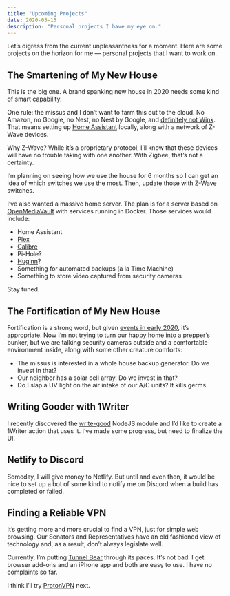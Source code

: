 ```yaml
---
title: "Upcoming Projects"
date: 2020-05-15
description: "Personal projects I have my eye on."
---
```


Let’s digress from the current unpleasantness for a moment. Here are some projects on the horizon for me — personal projects that I want to work on. 

## The Smartening of My New House

This is the big one. A brand spanking new house in 2020 needs some kind of smart capability. 

One rule: the missus and I don’t want to farm this out to the cloud. No Amazon, no Google, no Nest, no Nest by Google, and [definitely not Wink](https://www.theverge.com/2020/5/6/21249950/smart-home-platform-wink-monthly-subscription). That means setting up [Home Assistant](https://www.home-assistant.io/) locally, along with a network of Z-Wave devices.

Why Z-Wave? While it’s a proprietary protocol, I’ll know that these devices will have no trouble taking with one another. With Zigbee, that’s not a certainty. 

I’m planning on seeing how we use the house for 6 months so I can get an idea of which switches we use the most. Then, update those with Z-Wave switches. 

I’ve also wanted a massive home server. The plan is for a server based on [OpenMediaVault](https://www.openmediavault.org/) with services running in Docker. Those services would include:

- Home Assistant
- [Plex](https://www.plex.tv/)
- [Calibre](https://calibre-ebook.com/)
- Pi-Hole?
- [Huginn](https://github.com/huginn/huginn)?
- Something for automated backups (a la Time Machine)
- Something to store video captured from security cameras 

Stay tuned. 

## The Fortification of My New House 

Fortification is a strong word, but given [events in early 2020](covid-chronicles), it’s appropriate. Now I’m not trying to turn our happy home into a prepper’s bunker, but we are talking security cameras outside and a comfortable environment inside, along with some other creature comforts:

- The missus is interested in a whole house backup generator. Do we invest in that?
- Our neighbor has a solar cell array. Do we invest in that?
- Do I slap a UV light on the air intake of our A/C units? It kills germs.

## Writing Gooder with 1Writer

I recently discovered the [write-good](https://github.com/btford/write-good) NodeJS module and I’d like to create a 1Writer action that uses it. I’ve made some progress, but need to finalize the UI. 

## Netlify to Discord

Someday, I will give money to Netlify. But until and even then, it would be nice to set up a bot of some kind to notify me on Discord when a build has completed or failed. 

## Finding a Reliable VPN

It’s getting more and more crucial to find a VPN, just for simple web browsing. Our Senators and Representatives have an old fashioned view of technology and, as a result, don’t always legislate well. 

Currently, I’m putting [Tunnel Bear](https://www.tunnelbear.com/) through its paces. It’s not bad. I get browser add-ons and an iPhone app and both are easy to use. I have no complaints so far. 

I think I’ll try [ProtonVPN](https://protonvpn.com/) next. 
